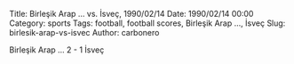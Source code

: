 Title: Birleşik Arap … vs. İsveç, 1990/02/14
Date: 1990/02/14 00:00
Category: sports
Tags: football, football scores, Birleşik Arap …, İsveç
Slug: birlesik-arap-vs-isvec
Author: carbonero


Birleşik Arap … 2 - 1 İsveç
